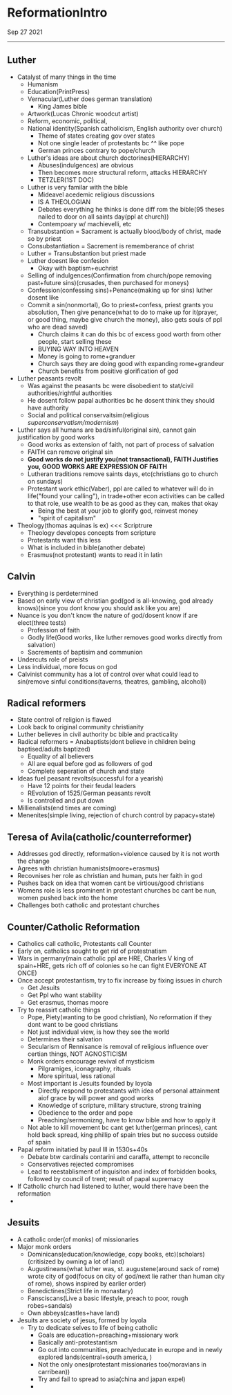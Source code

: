 # ReformationIntro
Sep 27 2021
***
## Luther
 - Catalyst of many things in the time
   - Humanism
   - Education(PrintPress)
   - Vernacular(Luther does german translation)
     - King James bible
   - Artwork(Lucas Chronic woodcut artist)
   - Reform, economic, political, 
   - National identity(Spanish catholicism, English authority over church)
     - Theme of states creating gov over states 
     - Not one single leader of protestants bc ^^ like pope
     - German princes contrary to pope/church
   - Luther's ideas are about church doctorines(HIERARCHY)
     - Abuses(indulgences) are obvious
     - Then becomes more structural reform, attacks HIERARCHY
     - TETZLER(1ST DOC)
   - Luther is very familar with the bible 
     - Mideavel acedemic religious discussions
     - IS A THEOLOGIAN
     - Debates everything he thinks is done diff rom the bible(95 theses nailed to door on all saints day(ppl at church))
     - Contempoary w/ machievelli, etc 
   - Transubstantion = Sacrament is actually blood/body of christ, made so by priest
   - Consubstantiation = Sacrement is rememberance of christ 
   - Luther = Transubstantion but priest made
   - Luther doesnt like confesion
     - Okay with baptism+euchrist
   - Selling of indulgences(Confirmation from church/pope removing past+future sins)(crusades, then purchased for moneys)
   - Confession(confessing sins)+Penance(making up for sins) luther dosent like 
   - Commit a sin(nonmortal), Go to priest+confess, priest grants you absolution, Then give penance(what to do to make up for it(prayer, or good thing, maybe give church the money), also gets souls of ppl who are dead saved)
     - Church claims it can do this bc of excess good worth from other people, start selling these 
     - BUYING WAY INTO HEAVEN
     - Money is going to rome+granduer
     - Church says they are doing good with expanding rome+grandeur 
     - Church benefits from positive glorification of god
 - Luther peasants revolt 
   - Was against the peasants bc were disobedient to stat/civil authorities/rightful authorities
   - He dosent follow papal authorities bc he dosent think they should have authority 
   - Social and political conservaitsim(religious *superconservatism/modernism*)
 - Luther says all humans are bad/sinful(original sin), cannot gain justification by good works 
   - Good works as extension of faith, not part of process of salvation
   - FAITH can remove original sin 
   - **Good works do not justify you(not transactional), FAITH Justifies you, GOOD WORKS ARE EXPRESSION OF FAITH**
   - Lutheran traditions remove saints days, etc(christians go to church on sundays)
   - Protestant work ethic(Vaber), ppl are called to whatever will do in life("found your calling"), in trade+other econ activities can be called to that role, use wealth to be as good as they can, makes that okay 
     - Being the best at your job to glorify god, reinvest money 
     - "spirit of capitalism"
 - Theology(thomas aquinas is ex) <<< Scriptrure
   - Theology developes concepts from scripture
   - Protestants want this less 
   - What is included in bible(another debate)
   - Erasmus(not protestant) wants to read it in latin
## Calvin
 - Everything is perdetermined
 - Based on early view of christian god(god is all-knowing, god already knows)(since you dont know you should ask like you are)
 - Nuance is you don't know the nature of god/dosent know if are elect(three tests)
   - Profession of faith
   - Godly life(Good works, like luther removes good works directly from salvation)
   - Sacrements of baptisim and communion
 - Undercuts role of preists
 - Less individual, more focus on god
 - Calvinist community has a lot of control over what could lead to sin(remove sinful conditions(taverns, theatres, gambling, alcohol))

## Radical reformers 
 - State control of religion is flawed
 - Look back to original community christianity
 - Luther believes in civil authority bc bible and practicality 
 - Radical reformers = Anabaptists(dont believe in children being baptised/adults baptized)
   - Equality of all believers
   - All are equal before god as followers of god 
   - Complete seperation of church and state
 - Ideas fuel peasant revolts(successful for a yearish)
   - Have 12 points for their feudal leaders
   - REvolution of 1525/German peasants revolt 
   - Is controlled and put down
 - Millienalists(end times are coming)
 - Menenites(simple living, rejection of church control by papacy+state)

## Teresa of Avila(catholic/counterreformer)
 - Addresses god directly, reformation+violence caused by it is not worth the change 
 - Agrees with christian humanists(moore+erasmus)
 - Recovnises her role as christian and human, puts her faith in god 
 - Pushes back on idea that women cant be virtious/good christians 
 - Womens role is less prominent in protestant churches bc cant be nun, women pushed back into the home
 - Challenges both catholic and protestant churches

## Counter/Catholic Reformation 
 - Catholics call catholic, Protestants call Counter 
 - Early on, catholics sought to get rid of protestnatism
 - Wars in germany(main catholic ppl are HRE, Charles V king of spain+HRE, gets rich off of colonies so he can fight EVERYONE AT ONCE)
 - Once accept protestantism, try to fix increase by fixing issues in church 
   - Get Jesuits
   - Get Ppl who want stability
   - Get erasmus, thomas moore
 - Try to reassirt catholic things
   - Pope, Piety(wanting to be good christian), No reformation if they dont want to be good christians 
   - Not just individual view, is how they see the world 
   - Determines their salvation
   - Secularism of Rennisance is removal of religious influence over certian things, NOT AGNOSTICISM
   - Monk orders encourage revival of mysticism
     - Pilgramiges, iconagraphy, rituals 
     - More spiritual, less rational 
   - Most important is Jesuits founded by loyola
     - Directly respond to protestants with idea of personal attainment aiof grace by will power and good works
     - Knowledge of scripture, military structure, strong training 
     - Obedience to the order and pope 
     - Preaching/sermonizng, have to know bible and how to apply it 
   - Not able to kill movement bc cant get luther(german princes), cant hold back spread, king phillip of spain tries but no success outside of spain 
 - Papal reform initatied by paul III in 1530s+40s
   - Debate btw cardinals contarini and caraffa, attempt to reconcile
   - Conservatives rejected compromises
   - Lead to reestablisment of inquisiton and index of forbidden books, followed by council of trent; result of papal supremacy
 - If Catholic church had listened to luther, would there have been the reformation 
 - 

## Jesuits
 - A catholic order(of monks) of missionaries
 - Major monk orders 
   - Dominicans(education/knowledge, copy books, etc)(scholars)(critisized by owning a lot of land)
   - Augustineans(what luther was, st. augustene(around sack of rome) wrote city of god(focus on city of god/next lie rather than human city of rome), shows inspired by earlier order)
   - Benedictines(Strict life in monastary)
   - Fansciscans(Live a basic lifestyle, preach to poor, rough robes+sandals)
   - Own abbeys(castles+have land)
 - Jesuits are society of jesus, formed by loyola
   - Try to dedicate selves to life of being catholic
     - Goals are education+preaching+missionary work 
     - Basically anti-protestantism
     - Go out into communities, preach/educate in europe and in newly explored lands(central+south america, )
     - Not the only ones(protestant missionaries too(moravians in carribean))
     - Try and fail to spread to asia(china and japan expel)
     - 